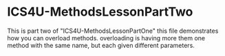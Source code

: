 # ICS4U-MethodsLessonPartTwo
This is part two of "ICS4U-MethodsLessonPartOne" this file demonstrates how you can overload methods. 
overloading is having more them one method with the same name, but each given different parameters.
